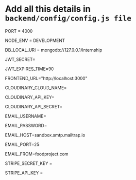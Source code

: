 # Add all this details in `backend/config/config.js file` 


PORT = 4000

NODE_ENV = DEVELOPMENT

DB_LOCAL_URI = mongodb://127.0.0.1/Internship

JWT_SECRET=

JWT_EXPIRES_TIME=90

FRONTEND_URL="http://localhost:3000"



CLOUDINARY_CLOUD_NAME=

CLOUDINARY_API_KEY=

CLOUDINARY_API_SECRET=

EMAIL_USERNAME=

EMAIL_PASSWORD=

EMAIL_HOST=sandbox.smtp.mailtrap.io

EMAIL_PORT=25

EMAIL_FROM=foodproject.com


STRIPE_SECRET_KEY =

STRIPE_API_KEY =
